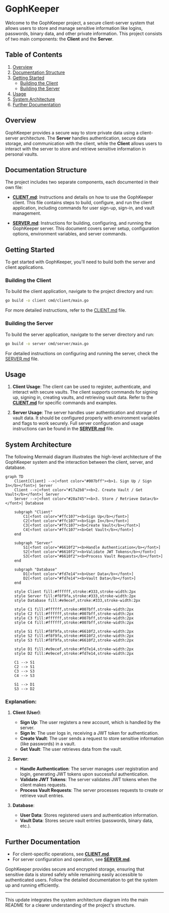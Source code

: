 # GophKeeper

Welcome to the GophKeeper project, a secure client-server system that allows users to store and manage sensitive information like logins, passwords, binary data, and other private information. This project consists of two main components: the **Client** and the **Server**.

## Table of Contents

1. [Overview](#overview)
2. [Documentation Structure](#documentation-structure)
3. [Getting Started](#getting-started)
    - [Building the Client](#building-the-client)
    - [Building the Server](#building-the-server)
4. [Usage](#usage)
5. [System Architecture](#system-architecture)
6. [Further Documentation](#further-documentation)

## Overview

GophKeeper provides a secure way to store private data using a client-server architecture. The **Server** handles authentication, secure data storage, and communication with the client, while the **Client** allows users to interact with the server to store and retrieve sensitive information in personal vaults.

## Documentation Structure

The project includes two separate components, each documented in their own file:

- **[CLIENT.md](./CLIENT.md)**: Instructions and details on how to use the GophKeeper client. This file contains steps to build, configure, and run the client application, including commands for user sign-up, sign-in, and vault management.

- **[SERVER.md](./SERVER.md)**: Instructions for building, configuring, and running the GophKeeper server. This document covers server setup, configuration options, environment variables, and server commands.

## Getting Started

To get started with GophKeeper, you'll need to build both the server and client applications.

### Building the Client

To build the client application, navigate to the project directory and run:

```bash
go build -o client cmd/client/main.go
```

For more detailed instructions, refer to the [CLIENT.md](./CLIENT.md) file.

### Building the Server

To build the server application, navigate to the server directory and run:

```bash
go build -o server cmd/server/main.go
```

For detailed instructions on configuring and running the server, check the [SERVER.md](./SERVER.md) file.

## Usage

1. **Client Usage**: The client can be used to register, authenticate, and interact with secure vaults. The client supports commands for signing up, signing in, creating vaults, and retrieving vault data. Refer to the **[CLIENT.md](./CLIENT.md)** for specific commands and examples.

2. **Server Usage**: The server handles user authentication and storage of vault data. It should be configured properly with environment variables and flags to work securely. Full server configuration and usage instructions can be found in the **[SERVER.md](./SERVER.md)** file.

## System Architecture

The following Mermaid diagram illustrates the high-level architecture of the GophKeeper system and the interaction between the client, server, and database.

```mermaid
graph TD
    Client[Client] -->|<font color="#007bff"><b>1. Sign Up / Sign In</b></font>| Server
    Client -->|<font color="#17a2b8"><b>2. Create Vault / Get Vault</b></font>| Server
    Server -->|<font color="#28a745"><b>3. Store / Retrieve Data</b></font>| Database

    subgraph "Client"
        C1[<font color="#ffc107"><b>Sign Up</b></font>]
        C2[<font color="#ffc107"><b>Sign In</b></font>]
        C3[<font color="#ffc107"><b>Create Vault</b></font>]
        C4[<font color="#ffc107"><b>Get Vault</b></font>]
    end
    
    subgraph "Server"
        S1[<font color="#6610f2"><b>Handle Authentication</b></font>]
        S2[<font color="#6610f2"><b>Validate JWT Tokens</b></font>]
        S3[<font color="#6610f2"><b>Process Vault Requests</b></font>]
    end
    
    subgraph "Database"
        D1[<font color="#fd7e14"><b>User Data</b></font>]
        D2[<font color="#fd7e14"><b>Vault Data</b></font>]
    end
    
    style Client fill:#ffffff,stroke:#333,stroke-width:2px
    style Server fill:#f8f9fa,stroke:#333,stroke-width:2px
    style Database fill:#e9ecef,stroke:#333,stroke-width:2px
    
    style C1 fill:#ffffff,stroke:#007bff,stroke-width:2px
    style C2 fill:#ffffff,stroke:#007bff,stroke-width:2px
    style C3 fill:#ffffff,stroke:#007bff,stroke-width:2px
    style C4 fill:#ffffff,stroke:#007bff,stroke-width:2px
    
    style S1 fill:#f8f9fa,stroke:#6610f2,stroke-width:2px
    style S2 fill:#f8f9fa,stroke:#6610f2,stroke-width:2px
    style S3 fill:#f8f9fa,stroke:#6610f2,stroke-width:2px
    
    style D1 fill:#e9ecef,stroke:#fd7e14,stroke-width:2px
    style D2 fill:#e9ecef,stroke:#fd7e14,stroke-width:2px
    
    C1 --> S1
    C2 --> S1
    C3 --> S3
    C4 --> S3
    
    S1 --> D1
    S3 --> D2
```

### Explanation:

1. **Client (User)**:
    - **Sign Up**: The user registers a new account, which is handled by the server.
    - **Sign In**: The user logs in, receiving a JWT token for authentication.
    - **Create Vault**: The user sends a request to store sensitive information (like passwords) in a vault.
    - **Get Vault**: The user retrieves data from the vault.

2. **Server**:
    - **Handle Authentication**: The server manages user registration and login, generating JWT tokens upon successful authentication.
    - **Validate JWT Tokens**: The server validates JWT tokens when the client makes requests.
    - **Process Vault Requests**: The server processes requests to create or retrieve vault entries.

3. **Database**:
    - **User Data**: Stores registered users and authentication information.
    - **Vault Data**: Stores secure vault entries (passwords, binary data, etc.).

## Further Documentation

- For client-specific operations, see **[CLIENT.md](./CLIENT.md)**.
- For server configuration and operation, see **[SERVER.md](./SERVER.md)**.

GophKeeper provides secure and encrypted storage, ensuring that sensitive data is stored safely while remaining easily accessible to authenticated users. Follow the detailed documentation to get the system up and running efficiently.

---

This update integrates the system architecture diagram into the main README for a clearer understanding of the project's structure.